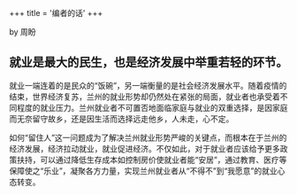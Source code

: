 +++
title = '编者的话'
+++

by 周盼

## 就业是最大的民生，也是经济发展中举重若轻的环节。
就业一端连着的是民众的“饭碗”，另一端衡量的是社会经济发展水平。随着疫情的结束，世界经济复苏，兰州的就业形势却仍然处在紧张的局面，就业者也承受着不同程度的就业压力。兰州就业者不可置否地面临家庭与就业的双重选择，是因家庭而无奈留守故乡，还是因生活而选择远走他乡，人未走，心不定。

如何“留住人”这一问题成为了解决兰州就业形势严峻的关键点，而根本在于兰州的经济发展，经济拉动就业，就业促进经济。不仅如此，对于就业者应该给予更多政策扶持，可以通过降低生存成本如控制房价使就业者能“安居”，通过教育、医疗等保障使之“乐业”，凝聚各方力量，实现兰州就业者从“不得不”到“我愿意”的就业心态转变。